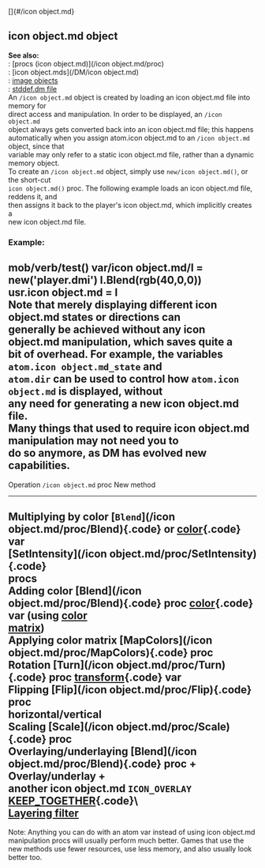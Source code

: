 []{#/icon object.md}    
## icon object.md object    
**See also:**    
:   [procs (icon object.md)](/icon object.md/proc)    
:   [icon object.mds](/DM/icon object.md)    
:   [image objects](/image)    
:   [stddef.dm file](/%7B%7Bappendix%7D%7D/stddef%2edm)    
An `/icon object.md` object is created by loading an icon object.md file into memory for    
direct access and manipulation. In order to be displayed, an `/icon object.md`    
object always gets converted back into an icon object.md file; this happens    
automatically when you assign atom.icon object.md to an `/icon object.md` object, since that    
variable may only refer to a static icon object.md file, rather than a dynamic    
memory object.    
To create an `/icon object.md` object, simply use `new/icon object.md()`, or the short-cut    
`icon object.md()` proc. The following example loads an icon object.md file, reddens it, and    
then assigns it back to the player\'s icon object.md, which implicitly creates a    
new icon object.md file.    
### Example:    
mob/verb/test() var/icon object.md/I = new(\'player.dmi\') I.Blend(rgb(40,0,0))    
usr.icon object.md = I    
Note that merely displaying different icon object.md states or directions can    
generally be achieved without any icon object.md manipulation, which saves quite a    
bit of overhead. For example, the variables `atom.icon object.md_state` and    
`atom.dir` can be used to control how `atom.icon object.md` is displayed, without    
any need for generating a new icon object.md file.    
Many things that used to require icon object.md manipulation may not need you to    
do so anymore, as DM has evolved new capabilities.    
  ---------------------------------------------------------------------------------------------------------------------------------    
  Operation                `/icon object.md` proc                                      New method    
  ------------------------ ------------------------------------------------- ------------------------------------------------------    
  Multiplying by color     [`Blend`](/icon object.md/proc/Blend){.code} or            [color](/atom/var/color){.code} var    
                           [SetIntensity](/icon object.md/proc/SetIntensity){.code}       
                           procs                                                 
  Adding color             [Blend](/icon object.md/proc/Blend){.code} proc            [color](/atom/var/color){.code} var (using [color    
                                                                             matrix](/%7Bnotes%7D/color-matrix))    
  Applying color matrix    [MapColors](/icon object.md/proc/MapColors){.code} proc        
  Rotation                 [Turn](/icon object.md/proc/Turn){.code} proc              [transform](/atom/var/transform){.code} var    
  Flipping                 [Flip](/icon object.md/proc/Flip){.code} proc                  
  horizontal/vertical                                                            
  Scaling                  [Scale](/icon object.md/proc/Scale){.code} proc                
  Overlaying/underlaying   [Blend](/icon object.md/proc/Blend){.code} proc +          Overlay/underlay +    
  another icon object.md             `ICON_OVERLAY`                                    [KEEP_TOGETHER](/atom/var/appearance_flags){.code}\    
                                                                             [Layering filter](/%7Bnotes%7D/filters/layer)    
  ---------------------------------------------------------------------------------------------------------------------------------    
Note: Anything you can do with an atom var instead of using icon object.md    
manipulation procs will usually perform much better. Games that use the    
new methods use fewer resources, use less memory, and also usually look    
better too.  